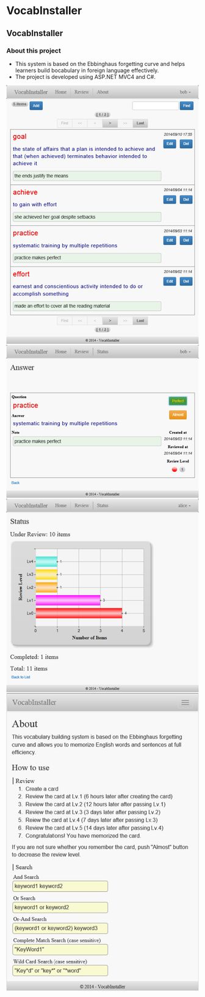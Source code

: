 VocabInstaller
==============

## VocabInstaller

### About this project

- This system is based on the Ebbinghaus forgetting curve and helps learners build bocabulary in foreign language effectively.
- The project is developed using ASP.NET MVC4 and C#.

![VocabInstaller Screenshots](/VocabInstaller/Screenshots/ViScreenshot0.png?raw=true "VocabInstaller Screenshot0") 
![VocabInstaller Screenshots](/VocabInstaller/Screenshots/ViScreenshot1.png?raw=true "VocabInstaller Screenshot1") 
![VocabInstaller Screenshots](/VocabInstaller/Screenshots/ViScreenshot2.png?raw=true "VocabInstaller Screenshot2") 
![VocabInstaller Screenshots](/VocabInstaller/Screenshots/ViScreenshot3.png?raw=true "VocabInstaller Screenshot3") 
